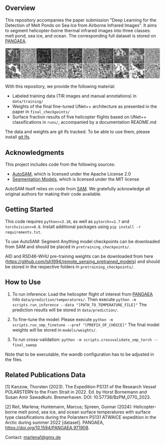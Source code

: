 ## Overview
This repository accompanies the paper submission "Deep Learning for the Detection of Melt Ponds on Sea Ice from Airborne Infrared Images". It aims to segment helicopter-borne thermal infrared images into three classes: melt pond, sea ice, and ocean. The corresponding full dataset is stored on [PANGAEA](https://doi.org/10.1594/PANGAEA.971908).

![alt text](image.png)

With this repository, we provide the following material:
- Labeled training data (TIR images and manual annotations) in ```data/training/```
- Weights of the final fine-tuned UNet++ architecture as presented in the paper in ```final_checkpoints/```
- Surface fraction results of five helicopter flights based on UNet++ classifications in ```runs/```, accompanied by a documentation README.md

The data and weights are git lfs tracked. To be able to use them, please install [git lfs](https://git-lfs.com/).

## Acknowledgments
This project includes code from the following sources:

- [AutoSAM](https://github.com/xhu248/AutoSAM), which is licensed under the Apache License 2.0
- [Segmentation Models](https://github.com/qubvel-org/segmentation_models.pytorch), which is licensed under the MIT license

AutoSAM itself relies on code from [SAM](https://github.com/facebookresearch/segment-anything/). We gratefully acknowledge all original authors for making their code available.

## Getting Started
This code requires ```python>=3.10```, as well as ```pytorch>=1.7``` and ```torchvision>=0.8```. Install additional packages using ```pip install -r requirements.txt```.

To use AutoSAM: Segment Anything model checkpoints can be downloaded from SAM and should be placed in ```pretraining_checkpoints/```.

AID and RSD46-WHU pre-training weights can be downloaded from here (https://github.com/lsh1994/remote_sensing_pretrained_models) and should be stored in the respective folders in ```pretraining_checkpoints/```.

## How to Use
1) To run inference: Load the helicopter flight of interest from [PANGAEA](https://doi.org/10.1594/PANGAEA.971908) into ```data/prediction/temperatures/```. Then execute 
```python -m scripts.run_inference --data "[PATH_TO_TEMPERATURE_FILE]"```
The prediction results will be stored in ```data/prediction/```.

2) To fine-tune the model: Please execute
```python -m scripts.run_smp_finetune --pref "[PREFIX_OF_CHOICE]"```
The final model weights will be stored in ```models/weights/```.

3) To run cross-validation:
```python -m scripts.crossvalidate_smp_torch --final_sweep```

Note that to be executable, the wandb configuration has to be adjusted in the files.

## Related Publications Data
[1] Kanzow, Thorsten (2023). The Expedition PS131 of the Research Vessel POLARSTERN to the Fram Strait in 2022. Ed. by Horst Bornemann and Susan Amir Sawadkuhi. Bremerhaven. DOI: 10.57738/BzPM_0770_2023.

[2] Reil, Marlena; Huntemann, Marcus; Spreen, Gunnar (2024): Helicopter-borne melt pond, sea ice, and ocean surface temperatures with surface type classifications during the Polarstern PS131 ATWAICE expedition in the Arctic during summer 2022 [dataset]. PANGAEA, https://doi.org/10.1594/PANGAEA.971908.


Contact: marlena1@gmx.de